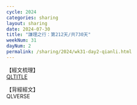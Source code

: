 ```yaml
---
cycle: 2024
categories: sharing
layout: sharing
date: 2024-07-30
title: "謙理之行：第212天/共730天"
weekNum: 31
dayNum: 2
permalink: /sharing/2024/wk31-day2-qianli.html
---
```

【經文梳理】  
[QLTITLE](QLLINK)

【背經經文】  
QLVERSE
